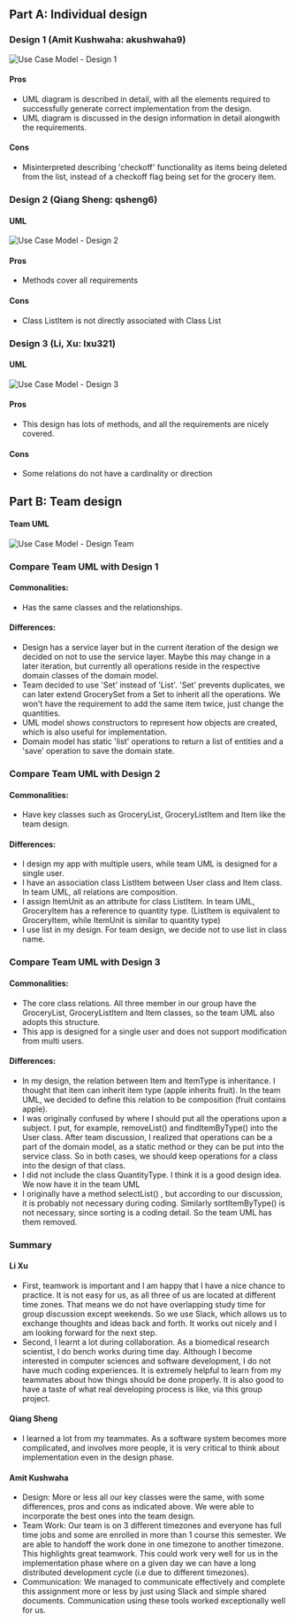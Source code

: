 ## Part A: Individual design  
 
### Design 1 (Amit Kushwaha: akushwaha9)
![Use Case Model - Design 1](design-1.png)   

#### Pros 

* UML diagram is described in detail, with all the elements required to successfully generate correct implementation from the design.
* UML diagram is discussed in the design information in detail alongwith the requirements.

#### Cons 
* Misinterpreted describing 'checkoff' functionality as items being deleted from the list, instead of a checkoff flag being set for the grocery item. 

### Design 2 (Qiang Sheng: qsheng6)

#### UML 
![Use Case Model - Design 2](design-2.png)   

#### Pros 
* Methods cover all requirements 

#### Cons
* Class ListItem is not directly associated with Class List 
 
### Design 3 (Li, Xu: lxu321)  

#### UML
![Use Case Model - Design 3](design-3.png)   

#### Pros 
* This design has lots of methods, and all the requirements are nicely covered. 

#### Cons
* Some relations do not have a cardinality or direction 
  
## Part B: Team design  
  
#### Team UML
![Use Case Model - Design Team](design-team.png)   

### Compare Team UML with Design 1  

#### Commonalities: 
* Has the same classes and the relationships.

#### Differences: 
* Design has a service layer but in the current iteration of the design we decided on not to use the service layer. Maybe this may change in a later iteration, but currently all operations reside in the respective domain classes of the domain model. 
* Team decided to use 'Set' instead of 'List'. 'Set' prevents duplicates, we can later extend GrocerySet from a Set to inherit all the operations. We won't have the requirement to add the same item twice, just change the quantities.
* UML model shows constructors to represent how objects are created, which is also useful for implementation.
* Domain model has static 'list' operations to return a list of entities and a 'save' operation to save the domain state. 

### Compare Team UML with Design 2  

#### Commonalities: 
* Have key classes such as GroceryList, GroceryListItem and Item like the team design. 

#### Differences: 
 
* I design my app with multiple users, while team UML is designed for a single user. 
* I have an association class ListItem between User class and Item class. In team UML, all relations are composition.  
* I assign ItemUnit as an attribute for class ListItem. In team UML, GroceryItem has a reference to quantity type. (ListItem is equivalent to GroceryItem, while ItemUnit is similar to  quantity type) 
* I use list in my design. For team design, we decide not to use list in class name. 

### Compare Team UML with Design 3  
#### Commonalities: 

* The core class relations. All three member in our group have the GroceryList, GroceryListItem and Item classes, so the team UML also adopts this structure. 
* This app is designed for a single user and does not support modification from multi users. 
 
#### Differences:  
 
* In my design, the relation between Item and ItemType is inheritance. I thought that item can inherit item type (apple inherits fruit). In the team UML, we decided to define this relation to be composition (fruit contains apple). 
* I was originally confused by where I should put all the operations upon a subject. I put, for example, removeList() and findItemByType() into the User class. After team discussion, I realized that operations can be a part of the domain model, as a static method or they can be put into the service class. So in both cases, we should keep operations for a class into the design of that class. 
* I did not include the class QuantityType. I think it is a good design idea. We now have it in the team UML 
* I originally have a method selectList() , but according to our discussion,  it is probably not necessary during coding. Similarly sortItemByType() is not necessary, since sorting is a coding detail. So the team UML has them removed. 
 
### Summary 

#### Li Xu
* First, teamwork is important and I am happy that I have a nice chance to practice. It is not easy for us, as all three of us are located at different time zones. That means we do not have overlapping study time for group discussion except weekends. So we use Slack, which allows us to exchange thoughts and ideas back and forth. It works out nicely and I am looking forward for the next step. 
* Second, I learnt a lot during collaboration. As a biomedical research scientist, I do bench works during time day. Although I become interested in computer sciences and software development, I do not have much coding experiences. It is extremely helpful to learn from my teammates about how things should be done properly. It is also good to have a taste of what real developing process is like, via this group project. 

#### Qiang Sheng

* I learned a lot from my teammates. As a software system becomes more complicated, and involves more people, it is very critical to think about implementation even in the design phase.  

#### Amit Kushwaha

* Design: More or less all our key classes were the same, with some differences, pros and cons as indicated above. We were able to incorporate the best ones into the team design.
* Team Work: Our team is on 3 different timezones and everyone has full time jobs and some are enrolled in more than 1 course this semester. We are able to handoff the work done in one timezone to another timezone. This highlights great teamwork. This could work very well for us in the implementation phase where on a given day we can have a long distributed development cycle (i.e due to different timezones).
* Communication: We managed to communicate effectively and complete this assignment more or less by just using Slack and simple shared documents. Communication using these tools worked exceptionally well for us.